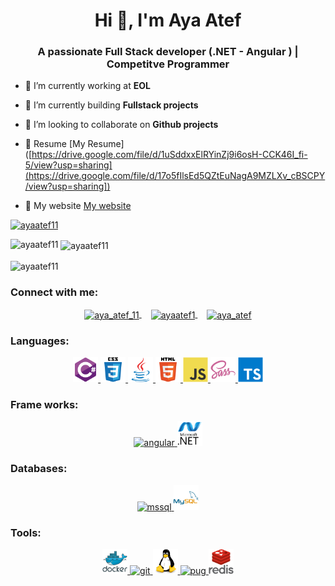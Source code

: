 

<h1 align="center">Hi 👋, I'm Aya Atef</h1>
<h3 align="center">A passionate Full Stack developer (.NET - Angular  ) | Competitve Programmer </h3>

- 🔭 I’m currently working at **EOL**

- 🌱 I’m currently building **Fullstack projects**

- 👯 I’m looking to collaborate on **Github projects**

- 🤖 Resume [My Resume]([https://drive.google.com/file/d/1uSddxxElRYinZj9i6osH-CCK46I_fi-5/view?usp=sharing](https://drive.google.com/file/d/17o5fIlsEd5QZtEuNagA9MZLXv_cBSCPY/view?usp=sharing])
- 🎯 My website [My website](https://ayaatef11.github.io/MYPortfolio/)


<p align="left"> <a href="https://github.com/ryo-ma/github-profile-trophy"><img src="https://github-profile-trophy.vercel.app/?username=ayaatef11" alt="ayaatef11" /></a> </p>




<p><img align="left" src="https://github-readme-stats.vercel.app/api/top-langs?username=ayaatef11&show_icons=true&locale=en&layout=compact" alt="ayaatef11" /></p>

<p>&nbsp;<img align="center" src="https://github-readme-stats.vercel.app/api?username=ayaatef11&show_icons=true&locale=en" alt="ayaatef11" /></p>

<p><img align="center" src="https://github-readme-streak-stats.herokuapp.com/?user=ayaatef11&" alt="ayaatef11" /></p>

<h3 align="left">Connect with me:</h3>
<p align="center">
  <a href="https://dev.to/aya_atef_11" target="blank" style="margin-right: 15px;">
    <img align="center" src="https://raw.githubusercontent.com/rahuldkjain/github-profile-readme-generator/master/src/images/icons/Social/devto.svg" alt="aya_atef_11" height="30" width="40" />
  </a>
  <a href="https://linkedin.com/in/ayaatef1" target="blank" style="margin-right: 15px;">
    <img align="center" src="https://raw.githubusercontent.com/rahuldkjain/github-profile-readme-generator/master/src/images/icons/Social/linked-in-alt.svg" alt="ayaatef1" height="30" width="40" />
  </a>
  <a href="https://discord.gg/aya_atef" target="blank">
    <img align="center" src="https://raw.githubusercontent.com/rahuldkjain/github-profile-readme-generator/master/src/images/icons/Social/discord.svg" alt="aya_atef" height="30" width="40" />
  </a>
</p>



<h3 align="left">Languages:</h3>
<p align="center"> <a href="https://www.w3schools.com/cs/" target="_blank" rel="noreferrer"> <img src="https://raw.githubusercontent.com/devicons/devicon/master/icons/csharp/csharp-original.svg" alt="csharp" width="40" height="40"/> </a> 
<a href="https://www.w3schools.com/css/" target="_blank" rel="noreferrer"> <img src="https://raw.githubusercontent.com/devicons/devicon/master/icons/css3/css3-original-wordmark.svg" alt="css3" width="40" height="40"/> </a>
<a href="https://www.java.com" target="_blank" rel="noreferrer"> <img src="https://raw.githubusercontent.com/devicons/devicon/master/icons/java/java-original.svg" alt="java" width="40" height="40"/> </a>
<a href="https://www.w3.org/html/" target="_blank" rel="noreferrer"> <img src="https://raw.githubusercontent.com/devicons/devicon/master/icons/html5/html5-original-wordmark.svg" alt="html5" width="40" height="40"/> </a> 
<a href="https://developer.mozilla.org/en-US/docs/Web/JavaScript" target="_blank" rel="noreferrer"> <img src="https://raw.githubusercontent.com/devicons/devicon/master/icons/javascript/javascript-original.svg" alt="javascript" width="40" height="40"/> </a>
<a href="https://sass-lang.com" target="_blank" rel="noreferrer"> <img src="https://raw.githubusercontent.com/devicons/devicon/master/icons/sass/sass-original.svg" alt="sass" width="40" height="40"/> </a> 
<a href="https://www.typescriptlang.org/" target="_blank" rel="noreferrer"> <img src="https://raw.githubusercontent.com/devicons/devicon/master/icons/typescript/typescript-original.svg" alt="typescript" width="40" height="40"/> </a>
</p>
  <h3 align="left">Frame works:</h3>
  <p  align="center">
  <a href="https://angular.io" target="_blank" rel="noreferrer"> <img src="https://angular.io/assets/images/logos/angular/angular.svg" alt="angular" width="40" height="40"/> </a> 
  <a href="https://dotnet.microsoft.com/" target="_blank" rel="noreferrer"> <img src="https://raw.githubusercontent.com/devicons/devicon/master/icons/dot-net/dot-net-original-wordmark.svg" alt="dotnet" width="40" height="40"/> </a>
  </p>
   <h3 align="left">Databases:</h3>
   <p  align="center">
  <a href="https://www.microsoft.com/en-us/sql-server" target="_blank" rel="noreferrer"> <img src="https://www.svgrepo.com/show/303229/microsoft-sql-server-logo.svg" alt="mssql" width="40" height="40"/> </a>
  <a href="https://www.mysql.com/" target="_blank" rel="noreferrer"> <img src="https://raw.githubusercontent.com/devicons/devicon/master/icons/mysql/mysql-original-wordmark.svg" alt="mysql" width="40" height="40"/> </a>
   </p>
   <h3 align="left">Tools:</h3>
   <p  align="center">
<a href="https://www.docker.com/" target="_blank" rel="noreferrer"> <img src="https://raw.githubusercontent.com/devicons/devicon/master/icons/docker/docker-original-wordmark.svg" alt="docker" width="40" height="40"/> </a> 
<a href="https://git-scm.com/" target="_blank" rel="noreferrer"> <img src="https://www.vectorlogo.zone/logos/git-scm/git-scm-icon.svg" alt="git" width="40" height="40"/> </a> 
<a href="https://www.linux.org/" target="_blank" rel="noreferrer"> <img src="https://raw.githubusercontent.com/devicons/devicon/master/icons/linux/linux-original.svg" alt="linux" width="40" height="40"/> </a>
<a href="https://pugjs.org" target="_blank" rel="noreferrer"> <img src="https://cdn.worldvectorlogo.com/logos/pug.svg" alt="pug" width="40" height="40"/> </a> 
<a href="https://redis.io" target="_blank" rel="noreferrer"> <img src="https://raw.githubusercontent.com/devicons/devicon/master/icons/redis/redis-original-wordmark.svg" alt="redis" width="40" height="40"/> </a>
</p>
